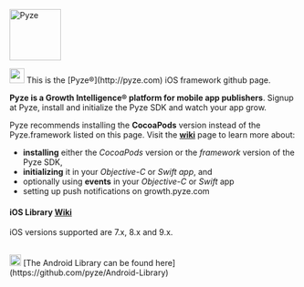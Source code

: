 <a href="http://pyze.com" target="_Pyze"><img src="http://pyze.com/images/pyze-horizontal-color-RGB.svg" height="90" alt="Pyze"/></a>

<img src="http://pyze.com/images/apple.svg" height="26" />
This is the [Pyze&reg;](http://pyze.com) iOS framework github page.  

**Pyze is a Growth Intelligence&reg; platform for mobile app publishers**. Signup at Pyze, install and initialize the Pyze SDK and watch your app grow.

Pyze recommends installing the **CocoaPods** version instead of the Pyze.framework listed on this page.  Visit the **<a href="https://github.com/pyze/iOS-Library/wiki" target="wiki">wiki</a>** page to learn more about: 

* **installing** either the *CocoaPods* version or the *framework* version of the Pyze SDK, 
* **initializing** it in your *Objective-C* or *Swift app*, and 
* optionally using **events** in your *Objective-C* or *Swift* app
* setting up push notifications on growth.pyze.com

#### iOS Library <a href="https://github.com/pyze/iOS-Library/wiki" target="wiki">Wiki</a>

iOS versions supported are 7.x, 8.x and 9.x.

<br>

<img src="http://pyze.com/images/android.svg" height="20" />
[The Android Library can be found here] (https://github.com/pyze/Android-Library)
